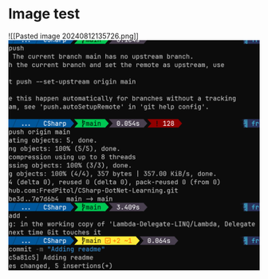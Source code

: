 # Image test 

![[Pasted image 20240812135726.png]]
![](attachments/Pasted%20image%2020240812135916.png)
